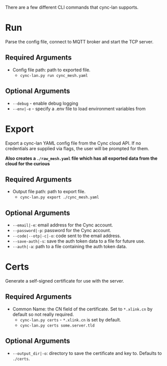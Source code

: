 There are a few different CLI commands that cync-lan supports.

# Run
Parse the config file, connect to MQTT broker and start the TCP server.

## Required Arguments
- Config file path: path to exported file.
    - `cync-lan.py run cync_mesh.yaml`

## Optional Arguments
- `--debug` - enable debug logging
- `--env|-e` - specify a .env file to load environment variables from

# Export
Export a cync-lan YAML config file from the Cync cloud API. 
If no credentials are supplied via flags, the user will be prompted for them.

**Also creates a `./raw_mesh.yaml` file which has all exported data from the cloud for the curious**

## Required Arguments
- Output file path: path to export file.
    - `cync-lan.py export ./cync_mesh.yaml`

## Optional Arguments
- `--email|-e`: email address for the Cync account.
- `--password|-p`: password for the Cync account.
- `--code|--otp|-c|-o`: code sent to the email address.
- `--save-auth|-s`: save the auth token data to a file for future use.
- `--auth|-a`: path to a file containing the auth token data.

# Certs
Generate a self-signed certificate for use with the server. 

## Required Arguments
- Common Name: the CN field of the certificate. Set to `*.xlink.cn` by default so not really required.
    - `cync-lan.py certs` - `*.xlink.cn` is set by default.
    - `cync-lan.py certs some.server.tld`

## Optional Arguments
- `--output_dir|-o`: directory to save the certificate and key to. Defaults to `./certs`.

